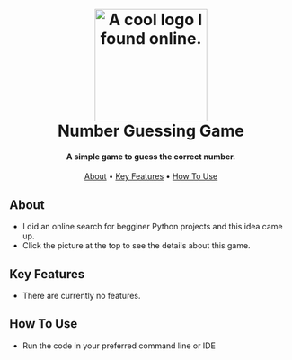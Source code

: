 
<h1 align="center">
  <br>
  <a href="https://www.upgrad.com/blog/python-projects-ideas-topics-beginners/#2_Number_Guessing" ><img src="https://www.upgrad.com/blog/wp-content/uploads/2020/08/shutterstock_586375916.jpg" alt="A cool logo I found online." width="200"></a>
  <br>
  Number Guessing Game
  <br>
</h1>

<h4 align="center">A simple game to guess the correct number.</h4>

<p align="center">
  <a href="#about">About</a> •
  <a href="#key-features">Key Features</a> •
  <a href="#how-to-use">How To Use</a> 
</p>


## About

* I did an online search for begginer Python projects and this idea came up.
* Click the picture at the top to see the details about this game.

## Key Features

* There are currently no features.


## How To Use

* Run the code in your preferred command line or IDE




